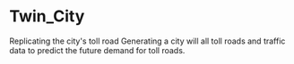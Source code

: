 # Twin_City
Replicating the city's toll road
Generating a city will all toll roads and traffic data to predict the future demand for toll roads.
